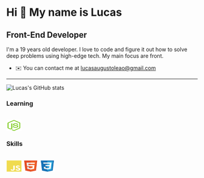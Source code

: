 Hi 👋 My name is Lucas
==========================

Front-End Developer
------------------------------

I'm a 19 years old developer. I love to code and figure it out how to solve deep problems using high-edge tech. My main focus are front.
* ✉️  You can contact me at [lucasaugustoleao@gmail.com](mailto:lucasaugustoleao@gmail.com)
------------------------------

![Lucas's GitHub stats](https://github-readme-stats.vercel.app/api?username=imafancydev&count_private=true&show_icons=true&theme=onedark)

### Learning
<div style="display: inline_block"><br>
  <img align="center" alt="Lucas-Node" height="30" width="40" src="https://raw.githubusercontent.com/devicons/devicon/master/icons/nodejs/nodejs-original.svg">
  
  </div>

### Skills
<div style="display: inline_block"><br>
  <img align="center" alt="Lucas-Js" height="30" width="40" src="https://raw.githubusercontent.com/devicons/devicon/master/icons/javascript/javascript-plain.svg">
  <img align="center" alt="Lucas-HTML" height="30" width="40" src="https://raw.githubusercontent.com/devicons/devicon/master/icons/html5/html5-original.svg">
  <img align="center" alt="Lucas-CSS" height="30" width="40" src="https://raw.githubusercontent.com/devicons/devicon/master/icons/css3/css3-original.svg">
</div>
  
